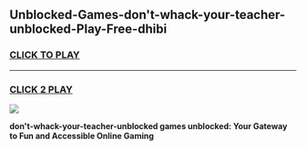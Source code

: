 
## Unblocked-Games-don't-whack-your-teacher-unblocked-Play-Free-dhibi
<h3>
<a href="https://premium76.site?title=don't-whack-your-teacher-unblocked&ref=12A">CLICK TO PLAY</a></h3>
<hr>

<h3>
<a href="https://premium76.site?title=don't-whack-your-teacher-unblocked&ref=12A">CLICK 2 PLAY</a>
  
</h3>

<a href="https://premium76.site?title=don't-whack-your-teacher-unblocked&ref=12A"><img src="https://clearcache.store/games.png"></a>


**don't-whack-your-teacher-unblocked games unblocked: Your Gateway to Fun and Accessible Online Gaming**
